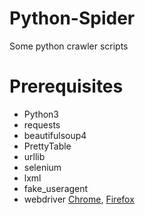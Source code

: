 # Python-Spider
Some python crawler scripts

# Prerequisites
- Python3
- requests
- beautifulsoup4
- PrettyTable
- urllib
- selenium
- lxml
- fake_useragent
- webdriver [Chrome](http://chromedriver.chromium.org/downloads), [Firefox](https://github.com/mozilla/geckodriver/releases/)
